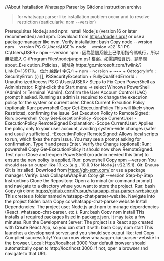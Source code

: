 //About Installation Whatsapp Parser by Gitclone instruction archive

>for whatsapp parser like installation problem occur and to resolve restriction (particularly: npm --version)

Prerequisites
Node.js and npm:
Install Node.js (version 16 or later recommended) and npm. Download from https://nodejs.org/ or use a package manager like nvm.
Verify installation:
bash
Copy
node --version npm --version
PS C:\Users\USER> node --version v22.15.1 PS C:\Users\USER> npm --version npm : 因為這個系統上已停用指令碼執行，所以無法載入 C:\Program Files\nodejs\npm.ps1 檔案。如需詳細資訊，請參閱 about_Exe cution_Policies，網址為 https:/go.microsoft.com/fwlink/?LinkID=135170。 位於 線路:1 字元:1 + npm --version + ~~~     + CategoryInfo          : SecurityError: (:) [], PSSecurityException     + FullyQualifiedErrorId : UnauthorizedAccess PS C:\Users\USER>
Steps to Fix
Open PowerShell as Administrator:
Right-click the Start menu → select Windows PowerShell (Admin) or Terminal (Admin).
Confirm the User Account Control (UAC) prompt if asked.
Running as admin is required to change the execution policy for the system or current user.
Check Current Execution Policy (optional):
Run:
powershell
Copy
Get-ExecutionPolicy
This will likely show Restricted, confirming the issue.
Set Execution Policy to RemoteSigned:
Run:
powershell
Copy
Set-ExecutionPolicy -Scope CurrentUser -ExecutionPolicy RemoteSigned
Explanation:
-Scope CurrentUser: Applies the policy only to your user account, avoiding system-wide changes (safer and usually sufficient).
-ExecutionPolicy RemoteSigned: Allows local scripts to run, which fixes the npm issue.
You may see a prompt asking for confirmation. Type Y and press Enter.
Verify the Change (optional):
Run:
powershell
Copy
Get-ExecutionPolicy
It should now show RemoteSigned.
Test npm:
Close and reopen PowerShell (no admin needed this time) to ensure the new policy is applied.
Run:
powershell
Copy
npm --version
You should see an output like 10.x.x (e.g., 10.8.3 for Node.js v22.15.1).
Git:
Ensure Git is installed. Download from https://git-scm.com/ or use a package manager.
Verify:
bash
CollapseWrapRun
Copy
git --version
Step-by-Step Instructions
Clone the Repository:
Open a terminal (or command prompt) and navigate to a directory where you want to store the project.
Run:
bash
Copy
git clone https://github.com/Pustur/whatsapp-chat-parser-website.git
This creates a folder named whatsapp-chat-parser-website.
Navigate into the project folder:
bash
Copy
cd whatsapp-chat-parser-website
Install Dependencies:
The project uses Node.js and npm to manage dependencies (React, whatsapp-chat-parser, etc.).
Run:
bash
Copy
npm install
This installs all required packages listed in package.json. It may take a few minutes.
Run the Development Server:
The project is a React app created with Create React App, so you can start it with:
bash
Copy
npm start
This launches a development server, and you should see output like:
text
Copy
Compiled successfully! You can now view whatsapp-chat-parser-website in the browser. Local:            http://localhost:3000
Your default browser should automatically open to http://localhost:3000. If not, open a browser and navigate to that URL.
